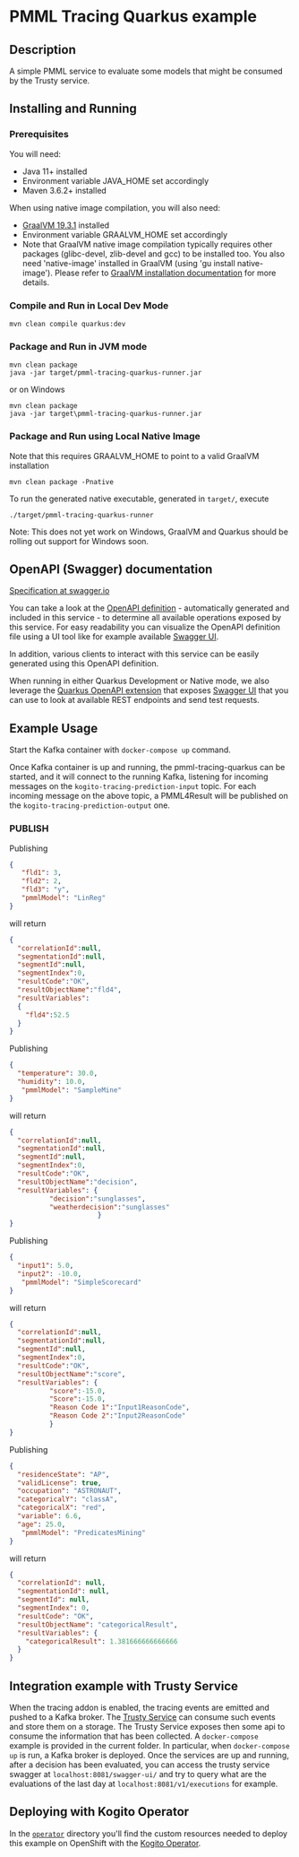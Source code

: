 # PMML Tracing Quarkus example

## Description

A simple PMML service to evaluate some models that might be consumed by the Trusty service.

## Installing and Running

### Prerequisites

You will need:
  - Java 11+ installed
  - Environment variable JAVA_HOME set accordingly
  - Maven 3.6.2+ installed

When using native image compilation, you will also need:
  - [GraalVM 19.3.1](https://github.com/oracle/graal/releases/tag/vm-19.3.1) installed
  - Environment variable GRAALVM_HOME set accordingly
  - Note that GraalVM native image compilation typically requires other packages (glibc-devel, zlib-devel and gcc) to be installed too.  You also need 'native-image' installed in GraalVM (using 'gu install native-image'). Please refer to [GraalVM installation documentation](https://www.graalvm.org/docs/reference-manual/aot-compilation/#prerequisites) for more details.

### Compile and Run in Local Dev Mode

```
mvn clean compile quarkus:dev
```

### Package and Run in JVM mode

```
mvn clean package
java -jar target/pmml-tracing-quarkus-runner.jar
```

or on Windows

```
mvn clean package
java -jar target\pmml-tracing-quarkus-runner.jar
```

### Package and Run using Local Native Image
Note that this requires GRAALVM_HOME to point to a valid GraalVM installation

```
mvn clean package -Pnative
```

To run the generated native executable, generated in `target/`, execute

```
./target/pmml-tracing-quarkus-runner
```

Note: This does not yet work on Windows, GraalVM and Quarkus should be rolling out support for Windows soon.

## OpenAPI (Swagger) documentation
[Specification at swagger.io](https://swagger.io/docs/specification/about/)

You can take a look at the [OpenAPI definition](http://localhost:8080/openapi?format=json) - automatically generated and included in this service - to determine all available operations exposed by this service. For easy readability you can visualize the OpenAPI definition file using a UI tool like for example available [Swagger UI](https://editor.swagger.io).

In addition, various clients to interact with this service can be easily generated using this OpenAPI definition.

When running in either Quarkus Development or Native mode, we also leverage the [Quarkus OpenAPI extension](https://quarkus.io/guides/openapi-swaggerui#use-swagger-ui-for-development) that exposes [Swagger UI](http://localhost:8080/swagger-ui/) that you can use to look at available REST endpoints and send test requests.

## Example Usage

Start the Kafka container with `docker-compose up` command.

Once Kafka container is up and running, the pmml-tracing-quarkus can be started, and it will connect to the running Kafka, listening for incoming messages on the
`kogito-tracing-prediction-input` topic.
For each incoming message on the above topic, a PMML4Result will be published on the `kogito-tracing-prediction-output` one.

### PUBLISH 
Publishing
```json
{
   "fld1": 3,
   "fld2": 2,
   "fld3": "y",
   "pmmlModel": "LinReg"
}
```
will return
```json
{
  "correlationId":null,
  "segmentationId":null,
  "segmentId":null,
  "segmentIndex":0,
  "resultCode":"OK",
  "resultObjectName":"fld4",
  "resultVariables":
  {
    "fld4":52.5
  }
}
```
Publishing
```json
{
  "temperature": 30.0,
  "humidity": 10.0,
   "pmmlModel": "SampleMine"
}
```
will return
```json
{ 
  "correlationId":null,
  "segmentationId":null,
  "segmentId":null,
  "segmentIndex":0, 
  "resultCode":"OK",
  "resultObjectName":"decision",
  "resultVariables": {
          "decision":"sunglasses",
          "weatherdecision":"sunglasses" 
                      }
}
```
Publishing
```json
{
  "input1": 5.0,
  "input2": -10.0,
   "pmmlModel": "SimpleScorecard"
}
```
will return
```json
{ 
  "correlationId":null,
  "segmentationId":null,
  "segmentId":null,
  "segmentIndex":0, 
  "resultCode":"OK",
  "resultObjectName":"score",
  "resultVariables": {
          "score":-15.0,
          "Score":-15.0,
          "Reason Code 1":"Input1ReasonCode",
          "Reason Code 2":"Input2ReasonCode"
          }
}
```
Publishing
```json
{
  "residenceState": "AP",
  "validLicense": true,
  "occupation": "ASTRONAUT",
  "categoricalY": "classA",
  "categoricalX": "red",
  "variable": 6.6,
  "age": 25.0,
   "pmmlModel": "PredicatesMining"
}
```
will return
```json
{
  "correlationId": null,
  "segmentationId": null,
  "segmentId": null,
  "segmentIndex": 0,
  "resultCode": "OK",
  "resultObjectName": "categoricalResult",
  "resultVariables": {
    "categoricalResult": 1.381666666666666
  }
}
```

## Integration example with Trusty Service

When the tracing addon is enabled, the tracing events are emitted and pushed to a Kafka broker. The [Trusty Service](https://github.com/kiegroup/kogito-apps/tree/master/trusty) can consume such events and store them on a storage. The Trusty Service exposes then some api to consume the information that has been collected. 
A `docker-compose` example is provided in the current folder. In particular, when `docker-compose up` is run, a Kafka broker is deployed. 
Once the services are up and running, after a decision has been evaluated, you can access the trusty service swagger at `localhost:8081/swagger-ui/` and try to query what are the evaluations of the last day at `localhost:8081/v1/executions` for example.
## Deploying with Kogito Operator

In the [`operator`](operator) directory you'll find the custom resources needed to deploy this example on OpenShift with the [Kogito Operator](https://docs.jboss.org/kogito/release/latest/html_single/#chap_kogito-deploying-on-openshift).
